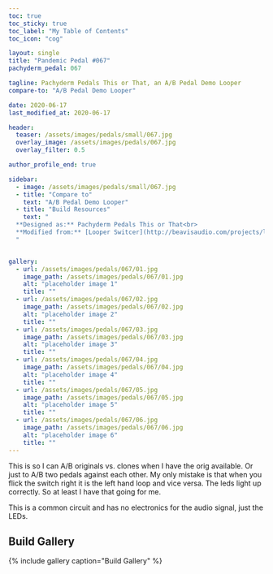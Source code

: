 ```yaml
---
toc: true
toc_sticky: true
toc_label: "My Table of Contents"
toc_icon: "cog"

layout: single
title: "Pandemic Pedal #067"
pachyderm_pedal: 067

tagline: Pachyderm Pedals This or That, an A/B Pedal Demo Looper
compare-to: "A/B Pedal Demo Looper"

date: 2020-06-17
last_modified_at: 2020-06-17

header:
  teaser: /assets/images/pedals/small/067.jpg
  overlay_image: /assets/images/pedals/067.jpg
  overlay_filter: 0.5

author_profile_end: true

sidebar:
  - image: /assets/images/pedals/small/067.jpg
  - title: "Compare to"
    text: "A/B Pedal Demo Looper"
  - title: "Build Resources"
    text: "
  **Designed as:** Pachyderm Pedals This or That<br>
  **Modified from:** [Looper Switcer](http://beavisaudio.com/projects/looperswitcher/)
  "


gallery:
  - url: /assets/images/pedals/067/01.jpg
    image_path: /assets/images/pedals/067/01.jpg
    alt: "placeholder image 1"
    title: ""
  - url: /assets/images/pedals/067/02.jpg
    image_path: /assets/images/pedals/067/02.jpg
    alt: "placeholder image 2"
    title: ""
  - url: /assets/images/pedals/067/03.jpg
    image_path: /assets/images/pedals/067/03.jpg
    alt: "placeholder image 3"
    title: ""
  - url: /assets/images/pedals/067/04.jpg
    image_path: /assets/images/pedals/067/04.jpg
    alt: "placeholder image 4"
    title: ""
  - url: /assets/images/pedals/067/05.jpg
    image_path: /assets/images/pedals/067/05.jpg
    alt: "placeholder image 5"
    title: ""
  - url: /assets/images/pedals/067/06.jpg
    image_path: /assets/images/pedals/067/06.jpg
    alt: "placeholder image 6"
    title: ""
---
```


This is so I can A/B originals vs. clones when I have the orig available. Or just to A/B two pedals against each other. My only mistake is that when you flick the switch right it is the left hand loop and vice versa. The leds light up correctly. So at least I have that going for me.

This is a common circuit and has no electronics for the audio signal, just the LEDs.

## Build Gallery

{% include gallery caption="Build Gallery" %}
